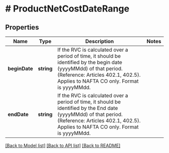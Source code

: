 # # ProductNetCostDateRange

## Properties

Name | Type | Description | Notes
------------ | ------------- | ------------- | -------------
**beginDate** | **string** | If the RVC is calculated over a period of time, it should be identified by the begin date (yyyyMMdd) of that period. (Reference: Articles 402.1, 402.5).  Applies to NAFTA CO only. Format is yyyyMMdd. |
**endDate** | **string** | If the RVC is calculated over a period of time, it should be identified by the End date (yyyyMMdd) of that period. (Reference: Articles 402.1, 402.5).  Applies to NAFTA CO only. Format is yyyyMMdd. |

[[Back to Model list]](../../README.md#models) [[Back to API list]](../../README.md#endpoints) [[Back to README]](../../README.md)
